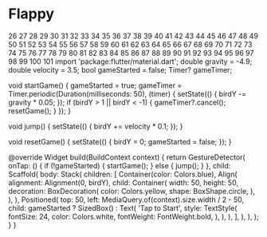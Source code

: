 # Flappy

26
27
28
29
30
31
32
33
34
35
36
37
38
39
40
41
42
43
44
45
46
47
48
49
50
51
52
53
54
55
56
57
58
59
60
61
62
63
64
65
66
67
68
69
70
71
72
73
74
75
76
77
78
79
80
81
82
83
84
85
86
87
88
89
90
91
92
93
94
95
96
97
98
99
100
101
import 'package:flutter/material.dart';
  double gravity = -4.9;
  double velocity = 3.5;
  bool gameStarted = false;
  Timer? gameTimer;

  void startGame() {
    gameStarted = true;
    gameTimer = Timer.periodic(Duration(milliseconds: 50), (timer) {
      setState(() {
        birdY -= gravity * 0.05;
      });
      if (birdY > 1 || birdY < -1) {
        gameTimer?.cancel();
        resetGame();
      }
    });
  }

  void jump() {
    setState(() {
      birdY += velocity * 0.1;
    });
  }

  void resetGame() {
    setState(() {
      birdY = 0;
      gameStarted = false;
    });
  }

  @override
  Widget build(BuildContext context) {
    return GestureDetector(
      onTap: () {
        if (!gameStarted) {
          startGame();
        } else {
          jump();
        }
      },
      child: Scaffold(
        body: Stack(
          children: [
            Container(color: Colors.blue),
            Align(
              alignment: Alignment(0, birdY),
              child: Container(
                width: 50,
                height: 50,
                decoration: BoxDecoration(
                  color: Colors.yellow,
                  shape: BoxShape.circle,
                ),
              ),
            ),
            Positioned(
              top: 50,
              left: MediaQuery.of(context).size.width / 2 - 50,
              child: gameStarted
                  ? SizedBox()
                  : Text(
                      'Tap to Start',
                      style: TextStyle(
                        fontSize: 24,
                        color: Colors.white,
                        fontWeight: FontWeight.bold,
                      ),
                    ),
            ),
          ],
        ),
      ),
    );
  }
}
